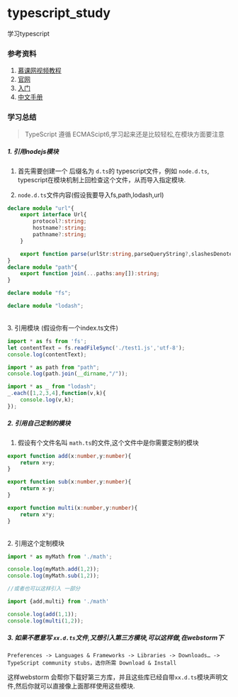 # typescript_study
学习typescript

### 参考资料
1. [慕课网视频教程](http://www.imooc.com/learn/763)<br>
2. [官网](https://www.tslang.cn/)<br>
3. [入门](http://www.runoob.com/w3cnote/getting-started-with-typescript.html)<br>
4. [中文手册](http://www.runoob.com/manual/gitbook/TypeScript/_book/)<br>


### 学习总结

> TypeScript 遵循 ECMAScipt6,学习起来还是比较轻松,在模块方面要注意

##### 1. 引用nodejs模块

1. 首先需要创建一个 后缀名为 `d.ts`的 typescript文件，例如 `node.d.ts`,<br>
typescript在模块机制上回检查这个文件，从而导入指定模块.

2. `node.d.ts`文件内容(假设我要导入fs,path,lodash,url) <br>

``` typescript
declare module "url"{
    export interface Url{
        protocol?:string;
        hostname?:string;
        pathname?:string;
    }

    export function parse(urlStr:string,parseQueryString?,slashesDenoteHost?):Url;
}
declare module "path"{
    export function join(...paths:any[]):string;
}

declare module "fs";

declare module "lodash";
```
<br>
3. 引用模块 (假设你有一个index.ts文件)

``` typescript
import * as fs from 'fs';
let contentText = fs.readFileSync('./test1.js','utf-8');
console.log(contentText);

import * as path from "path";
console.log(path.join(__dirname,"/"));

import * as _ from "lodash";
_.each([1,2,3,4],function(v,k){
    console.log(v,k);
});
```
##### 2. 引用自己定制的模块

1. 假设有个文件名叫 `math.ts`的文件,这个文件中是你需要定制的模块 <br>

``` typescript
export function add(x:number,y:number){
    return x+y;
}

export function sub(x:number,y:number){
    return x-y;
}

export function multi(x:number,y:number){
    return x*y;
}
```
<br>
2. 引用这个定制模块 <br>

``` typescript
import * as myMath from './math';

console.log(myMath.add(1,2));
console.log(myMath.sub(1,2));

//或者也可以这样引入 一部分

import {add,multi} from './math'

console.log(add(1,1));
console.log(multi(1,2));
```

##### 3. 如果不愿意写 `xx.d.ts`文件,又想引入第三方模块,可以这样做,在webstorm下<br>

`Preferences -> Languages & Frameworks -> Libraries -> Downloads… -> TypeScript community stubs，选你所需 Download & Install`<br>

这样webstorm 会帮你下载好第三方库，并且这些库已经自带`xx.d.ts`模块声明文件,然后你就可以直接像上面那样使用这些模块.